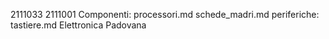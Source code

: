 2111033
2111001
Componenti:
processori.md
schede_madri.md
periferiche:
tastiere.md
Elettronica Padovana

